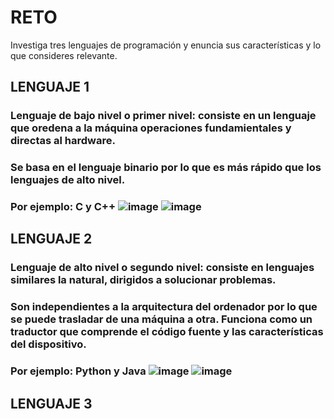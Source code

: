 # RETO
Investiga tres lenguajes de programación y enuncia sus características y lo que consideres relevante.

## LENGUAJE 1
### Lenguaje de bajo nivel o primer nivel: consiste en un lenguaje que oredena a la máquina operaciones fundamientales y directas al hardware. 
### Se basa en el lenguaje binario por lo que es más rápido que los lenguajes de alto nivel.
### Por ejemplo: C y C++ ![image](https://user-images.githubusercontent.com/104279687/166123644-6bf851ce-869e-4d2f-b24f-8cca232cd32a.png) ![image](https://user-images.githubusercontent.com/104279687/166123799-ca057828-e1cb-4bd1-91b4-a39a3f7baec4.png)



## LENGUAJE 2
### Lenguaje de alto nivel o segundo nivel: consiste en lenguajes similares la natural, dirigidos a solucionar problemas.
### Son independientes a la arquitectura del ordenador por lo que se puede trasladar de una máquina a otra. Funciona como un traductor que comprende el código fuente y las características del dispositivo.
### Por ejemplo: Python y Java ![image](https://user-images.githubusercontent.com/104279687/166123781-c12f5bab-168a-4b63-9f4f-d468f05fed3f.png)  ![image](https://user-images.githubusercontent.com/104279687/166123789-4a8c688a-e021-46f3-ae85-e79fcc699f0f.png)



## LENGUAJE 3
